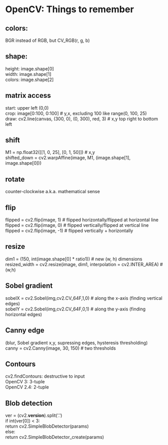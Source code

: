 # OpenCV: Things to remember

## colors: 
BGR instead of RGB, but CV_RGB(r, g, b)  

## shape:
height:	image.shape[0]  
width: 	image.shape[1]  
colors:	image.shape[2]  

## matrix access
start: upper left (0,0)  
crop: image[0:100, 0:100] # y,x, excluding 100 like range(0, 100, 25)  
draw: cv2.line(canvas, (300, 0), (0, 300), red, 3) # x,y top right to bottom left  

## shift
M1 = np.float32([[1, 0, 25], [0, 1, 50]]) # x,y  
shifted_down = cv2.warpAffine(image, M1, (image.shape[1], image.shape[0]))  

## rotate
counter-clockwise a.k.a. mathematical sense  

## flip
flipped = cv2.flip(image, 1) # flipped horizontally/flipped at horizontal line   
flipped = cv2.flip(image, 0) # flipped vertically/flipped at vertical line   
flipped = cv2.flip(image, -1) # flipped vertically + horizontally  

## resize
dim1 = (150, int(image.shape[0] * ratio1)) # new (w, h) dimensions  
resized_width = cv2.resize(image, dim1, interpolation = cv2.INTER_AREA) # (w,h)  

## Sobel gradient
sobelX = cv2.Sobel(img,cv2.CV_64F,1,0) # along the x-axis (finding vertical edges)  
sobelY = cv2.Sobel(img,cv2.CV_64F,0,1) # along the y-axis (finding horizontal edges)  
 
## Canny edge
(blur, Sobel gradient x,y, supressing edges, hysteresis thresholding)  
canny = cv2.Canny(image, 30, 150) # two thresholds  

## Contours
cv2.findContours: destructive to input  
OpenCV 3: 3-tuple  
OpenCV 2.4: 2-tuple  

## Blob detection
ver = (cv2.__version__).split('.')  
if int(ver[0]) < 3:  
    return cv2.SimpleBlobDetector(params)  
else:  
    return cv2.SimpleBlobDetector_create(params)  
